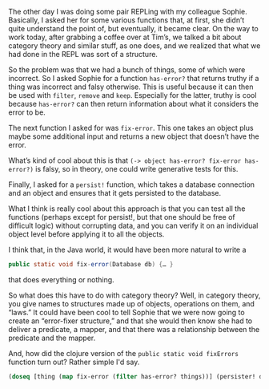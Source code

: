 The other day I was doing some pair REPLing with my colleague Sophie.
Basically, I asked her for some various functions that, at first, she didn’t quite understand the point of, but eventually, it became clear. 
On the way to work today, after grabbing a coffee over at Tim’s, we talked a bit about category theory and similar stuff, as one does, and we realized that what we had done in the REPL was sort of a structure.

So the problem was that we had a bunch of things, some of which were incorrect. So I asked Sophie for a function `has-error?` that returns truthy if a thing was incorrect and falsy otherwise. This is useful because it can then be used with  `filter`, `remove` and `keep`. Especially for the latter, truthy is cool because `has-error?` can then return information about what it considers the error to be.

The next function I asked for was `fix-error`. This one takes an object plus maybe some additional input and returns a new object that doesn’t have the error.

What’s kind of cool about this is that `(-> object has-error? fix-error has-error?)` is falsy, so in theory,
one could write generative tests for this.

Finally, I asked for a `persist!` function, which takes a database connection and an object and ensures that it gets persisted to the database.

What I think is really cool about this approach is that you can test all the functions (perhaps except for persist!, but that one should be free of difficult logic) without corrupting data, and you can verify it on an individual object level before applying it to all the objects.

I think that, in the Java world, it would have been more natural to write a 
```java
public static void fix-error(Database db) {… }
```
 that does everything or nothing.

So what does this have to do with category theory? Well, in category theory, you give names to structures made up of objects, operations on them, and “laws.” It could have been cool to tell Sophie that we were now going to create an “error-fixer structure,” and that she would then know she had to deliver a predicate, a mapper, and that there was a relationship between the predicate and the mapper.

And, how did the clojure version of the `public static void fixErrors` function turn out?
Rather simple I'd say.
```clj
(doseq [thing (map fix-error (filter has-error? things))] (persister! db thing))
```

